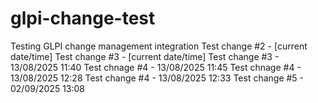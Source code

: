 # glpi-change-test
Testing GLPI change management integration
Test change #2 - [current date/time]
Test change #3 - [current date/time]
Test change #3 - 13/08/2025 11:40
Test chnage #4 - 13/08/2025 11:45
Test chnage #4 - 13/08/2025 12:28
Test change #4 - 13/08/2025 12:33
Test change #5 - 02/09/2025 13:08
